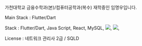 가천대학교 금융수학과(본)/컴퓨터공학과(복수) 재학중인 임명우입니다.

Main Stack : Flutter/Dart

Stack : Flutter/Dart, Java Script, React, MySQL, <img src="https://img.shields.io/badge/html5-E34F26?style=for-the-badge&logo=html5&logoColor=white">, <img src="https://img.shields.io/badge/CSS3-#1572B6?style=for-the-badge&logo=CSS3&logoColor=white">, 

License : 네트워크 관리사 2급 / SQLD
